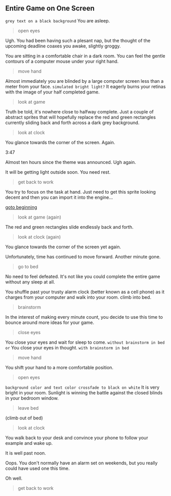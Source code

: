 Entire Game on One Screen
-------------------------

`grey text on a black background`
You are asleep.

> open eyes

Ugh. You had been having such a plesant nap, but the thought of the upcoming deadline coaxes you awake, slightly groggy.

You are sitting in a comfortable chair in a dark room. You can feel the gentle contours of a computer mouse under your right hand.

> move hand

Almost immediately you are blinded by a large computer screen less than a meter from your face. `simulated bright light?` It eagerly burns your retinas with the image of your half completed game.

> look at game

Truth be told, it's nowhere close to halfway complete. Just a couple of abstract sprites that will hopefully replace the red and green rectangles currently sliding back and forth across a dark grey background. 

> look at clock

You glance towards the corner of the screen. Again.

3:47

Almost ten hours since the theme was announced. Ugh again.

It will be getting light outside soon. You need rest.

> get back to work

You try to focus on the task at hand. Just need to get this sprite looking decent and then you can import it into the engine...

[goto beginning]()

> look at game (again)

The red and green rectangles slide endlessly back and forth.

> look at clock (again)

You glance towards the corner of the screen yet again.

Unfortunately, time has continued to move forward. Another minute gone.

> go to bed

No need to feel defeated. It's not like you could complete the entire game without any sleep at all.

You shuffle past your trusty alarm clock (better known as a cell phone) as it charges from your computer and walk into your room. climb into bed.

> brainstorm

In the interest of making every minute count, you decide to use this time to bounce around more ideas for your game.

> close eyes

You close your eyes and wait for sleep to come. `without brainstorm in bed`
`or`
You close your eyes in thought. `with brainstorm in bed`

> move hand

You shift your hand to a more comfortable position.

> open eyes

`background color and text color crossfade to black on white`
It is very bright in your room. Sunlight is winning the battle against the closed blinds in your bedroom window.

> leave bed

(climb out of bed)

> look at clock

You walk back to your desk and convince your phone to follow your example and wake up.

It is well past noon.

Oops. You don't normally have an alarm set on weekends, but you really could have used one this time.

Oh well.

> get back to work